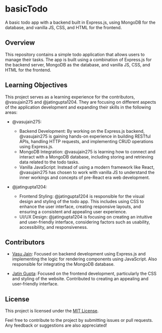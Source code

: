 # basicTodo

A basic todo app with a backend built in Express.js, using MongoDB for the database, and vanilla JS, CSS, and HTML for the frontend.

## Overview

This repository contains a simple todo application that allows users to manage their tasks. The app is built using a combination of Express.js for the backend server, MongoDB as the database, and vanilla JS, CSS, and HTML for the frontend.

## Learning Objectives

This project serves as a learning experience for the contributors, @vasujain275 and @jatingupta1204. They are focusing on different aspects of the application development and expanding their skills in the following areas:

- @vasujain275:
  - Backend Development: By working on the Express.js backend, @vasujain275 is gaining hands-on experience in building RESTful APIs, handling HTTP requests, and implementing CRUD operations using Express.js.
  - MongoDB Integration: @vasujain275 is learning how to connect and interact with a MongoDB database, including storing and retrieving data related to the todo tasks.
  - Vanilla JavaScript: Instead of using a modern framework like React, @vasujain275 has chosen to work with vanilla JS to understand the inner workings and concepts of pre-React era web development.

- @jatingupta1204:
  - Frontend Styling: @jatingupta1204 is responsible for the visual design and styling of the todo app. This includes using CSS to enhance the user interface, creating responsive layouts, and ensuring a consistent and appealing user experience.
  - UI/UX Design: @jatingupta1204 is focusing on creating an intuitive and user-friendly interface, considering factors such as usability, accessibility, and responsiveness.

## Contributors

- [Vasu Jain](https://github.com/vasujain275): Focused on backend development using Express.js and implementing the logic for rendering components using JavaScript. Also responsible for integrating the MongoDB database.

- [Jatin Gupta](https://github.com/jatingupta1204): Focused on the frontend development, particularly the CSS and styling of the website. Contributed to creating an appealing and user-friendly interface.

## License

This project is licensed under the [MIT License](LICENSE).

Feel free to contribute to the project by submitting issues or pull requests. Any feedback or suggestions are also appreciated!
